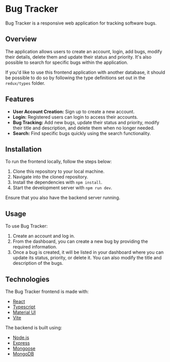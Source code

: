 # Bug Tracker

Bug Tracker is a responsive web application for tracking software bugs.

## Overview

The application allows users to create an account, login, add bugs, modify their details, delete them and update their status and priority. It's also possible to search for specific bugs within the application.

If you'd like to use this frontend application with another database, it should be possible to do so by following the type definitions set out in the `redux/types` folder.

## Features

- **User Account Creation:** Sign up to create a new account.
- **Login:** Registered users can login to access their accounts.
- **Bug Tracking:** Add new bugs, update their status and priority, modify their title and description, and delete them when no longer needed.
- **Search:** Find specific bugs quickly using the search functionality.

## Installation

To run the frontend locally, follow the steps below:

1. Clone this repository to your local machine.
2. Navigate into the cloned repository.
3. Install the dependencies with `npm install`.
4. Start the development server with `npm run dev`.

Ensure that you also have the backend server running. 

## Usage

To use Bug Tracker:

1. Create an account and log in.
2. From the dashboard, you can create a new bug by providing the required information.
3. Once a bug is created, it will be listed in your dashboard where you can update its status, priority, or delete it. You can also modify the title and description of the bugs.

## Technologies

The Bug Tracker frontend is made with:

- [React](https://reactjs.org/)
- [Typescript](https://www.typescriptlang.org/)
- [Material UI](https://mui.com/)
- [Vite](https://vitejs.dev/)

The backend is built using:

- [Node.js](https://nodejs.org/)
- [Express](https://expressjs.com/)
- [Mongoose](https://mongoosejs.com/)
- [MongoDB](https://www.mongodb.com/)
